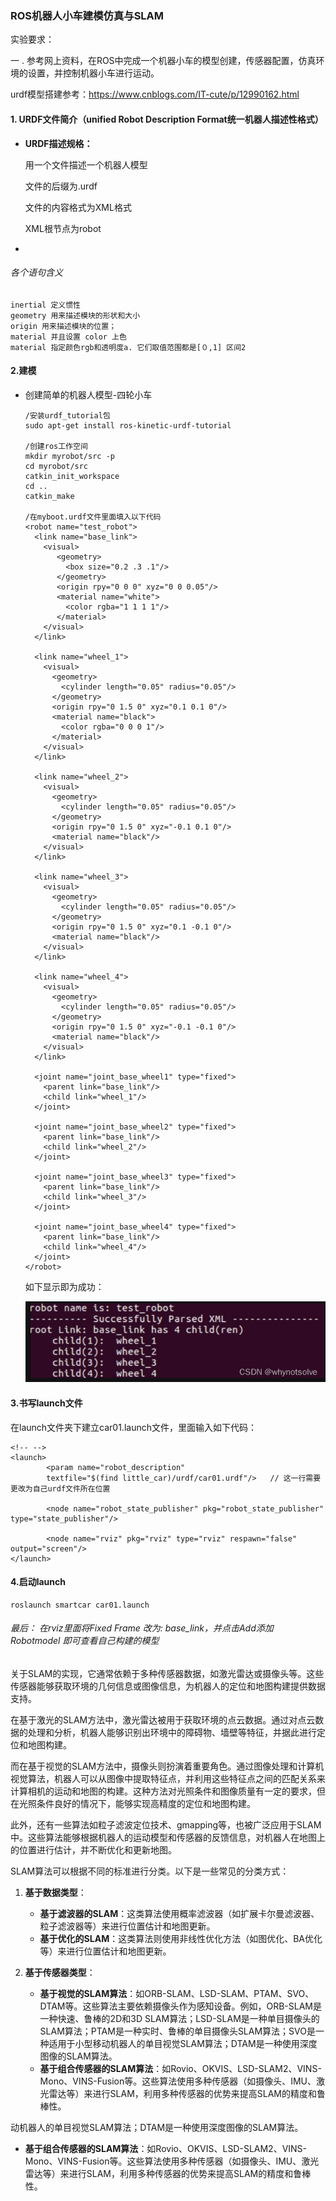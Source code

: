 
### ROS机器人小车建模仿真与SLAM

实验要求：

一 . 参考网上资料，在ROS中完成一个机器小车的模型创建，传感器配置，仿真环境的设置，并控制机器小车进行运动。

urdf模型搭建参考：https://www.cnblogs.com/IT-cute/p/12990162.html

#### 1. URDF文件简介（unified Robot Description Format统一机器人描述性格式）

* **URDF描述规格：**

    用一个文件描述一个机器人模型

    文件的后缀为.urdf

    文件的内容格式为XML格式

    XML根节点为robot

*

  ###### 各个语句含义

    inertial 定义惯性
    geometry 用来描述模块的形状和大小
    origin 用来描述模块的位置；
    material 并且设置 color 上色
    material 指定颜色rgb和透明度a. 它们取值范围都是[０,1] 区间2

#### 2.建模

* 创建简单的机器人模型-四轮小车

      /安装urdf_tutorial包
      sudo apt-get install ros-kinetic-urdf-tutorial

      /创建ros工作空间
      mkdir myrobot/src -p
      cd myrobot/src
      catkin_init_workspace
      cd ..
      catkin_make

      /在myboot.urdf文件里面填入以下代码
      <robot name="test_robot">  
        <link name="base_link">  
          <visual>  
             <geometry>  
               <box size="0.2 .3 .1"/>  
             </geometry>  
             <origin rpy="0 0 0" xyz="0 0 0.05"/>  
             <material name="white">  
               <color rgba="1 1 1 1"/>  
             </material>  
          </visual>  
        </link>  
        
        <link name="wheel_1">  
          <visual>  
            <geometry>  
              <cylinder length="0.05" radius="0.05"/>  
            </geometry>  
            <origin rpy="0 1.5 0" xyz="0.1 0.1 0"/>  
            <material name="black">  
              <color rgba="0 0 0 1"/>  
            </material>  
          </visual>  
        </link>  
        
        <link name="wheel_2">  
          <visual>  
            <geometry>  
              <cylinder length="0.05" radius="0.05"/>  
            </geometry>  
            <origin rpy="0 1.5 0" xyz="-0.1 0.1 0"/>  
            <material name="black"/>  
          </visual>  
        </link>  
        
        <link name="wheel_3">  
          <visual>  
            <geometry>  
              <cylinder length="0.05" radius="0.05"/>  
            </geometry>  
            <origin rpy="0 1.5 0" xyz="0.1 -0.1 0"/>  
            <material name="black"/>  
          </visual>  
        </link>  
        
        <link name="wheel_4">  
          <visual>  
            <geometry>  
              <cylinder length="0.05" radius="0.05"/>  
            </geometry>  
            <origin rpy="0 1.5 0" xyz="-0.1 -0.1 0"/>  
            <material name="black"/>  
          </visual>  
        </link>  
        
        <joint name="joint_base_wheel1" type="fixed">  
          <parent link="base_link"/>  
          <child link="wheel_1"/>  
        </joint>  
        
        <joint name="joint_base_wheel2" type="fixed">  
          <parent link="base_link"/>  
          <child link="wheel_2"/>  
        </joint>  
        
        <joint name="joint_base_wheel3" type="fixed">  
          <parent link="base_link"/>  
          <child link="wheel_3"/>  
        </joint>  
        
        <joint name="joint_base_wheel4" type="fixed">  
          <parent link="base_link"/>  
          <child link="wheel_4"/>  
        </joint>  
      </robot> 

  如下显示即为成功：

  ![](../images/1718460594002.png)

#### 3.书写launch文件

在launch文件夹下建立car01.launch文件，里面输入如下代码：

    <!-- -->
    <launch>
            <param name="robot_description"
            textfile="$(find little_car)/urdf/car01.urdf"/>   // 这一行需要更改为自己urdf文件所在位置
            
            <node name="robot_state_publisher" pkg="robot_state_publisher" type="state_publisher"/>
            
    		<node name="rviz" pkg="rviz" type="rviz" respawn="false" output="screen"/>
    </launch>

#### 4.启动launch

    roslaunch smartcar car01.launch

###### 最后： 在rviz里面将Fixed Frame 改为: base_link，并点击Add添加 Robotmodel 即可查看自己构建的模型

关于SLAM的实现，它通常依赖于多种传感器数据，如激光雷达或摄像头等。这些传感器能够获取环境的几何信息或图像信息，为机器人的定位和地图构建提供数据支持。

在基于激光的SLAM方法中，激光雷达被用于获取环境的点云数据。通过对点云数据的处理和分析，机器人能够识别出环境中的障碍物、墙壁等特征，并据此进行定位和地图构建。

而在基于视觉的SLAM方法中，摄像头则扮演着重要角色。通过图像处理和计算机视觉算法，机器人可以从图像中提取特征点，并利用这些特征点之间的匹配关系来计算相机的运动和地图的构建。这种方法对光照条件和图像质量有一定的要求，但在光照条件良好的情况下，能够实现高精度的定位和地图构建。

此外，还有一些算法如粒子滤波定位技术、gmapping等，也被广泛应用于SLAM中。这些算法能够根据机器人的运动模型和传感器的反馈信息，对机器人在地图上的位置进行估计，并不断优化和更新地图。

SLAM算法可以根据不同的标准进行分类。以下是一些常见的分类方式：

1. **基于数据类型**：

   * **基于滤波器的SLAM**：这类算法使用概率滤波器（如扩展卡尔曼滤波器、粒子滤波器等）来进行位置估计和地图更新。
   * **基于优化的SLAM**：这类算法则使用非线性优化方法（如图优化、BA优化等）来进行位置估计和地图更新。
2. **基于传感器类型**：

   * **基于视觉的SLAM算法**：如ORB-SLAM、LSD-SLAM、PTAM、SVO、DTAM等。这些算法主要依赖摄像头作为感知设备。例如，ORB-SLAM是一种快速、鲁棒的2D和3D SLAM算法；LSD-SLAM是一种单目摄像头的SLAM算法；PTAM是一种实时、鲁棒的单目摄像头SLAM算法；SVO是一种适用于小型移动机器人的单目视觉SLAM算法；DTAM是一种使用深度图像的SLAM算法。
   * **基于组合传感器的SLAM算法**：如Rovio、OKVIS、LSD-SLAM2、VINS-Mono、VINS-Fusion等。这些算法使用多种传感器（如摄像头、IMU、激光雷达等）来进行SLAM，利用多种传感器的优势来提高SLAM的精度和鲁棒性。

动机器人的单目视觉SLAM算法；DTAM是一种使用深度图像的SLAM算法。

* **基于组合传感器的SLAM算法**：如Rovio、OKVIS、LSD-SLAM2、VINS-Mono、VINS-Fusion等。这些算法使用多种传感器（如摄像头、IMU、激光雷达等）来进行SLAM，利用多种传感器的优势来提高SLAM的精度和鲁棒性。
